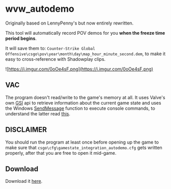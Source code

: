 # wvw_autodemo
Originally based on LennyPenny's but now entirely rewritten.

This tool will automatically record POV demos for you **when the freeze time period begins**. 

It will save them to: `Counter-Strike Global Offensive\csgo\pov\year\month\day\map_hour_minute_second.dem`, to make it easy to cross-reference with Shadowplay clips.

![https://i.imgur.com/0oOe4sF.png](https://i.imgur.com/0oOe4sF.png)
## VAC
The program doesn't read/write to the game's memory at all. It uses Valve's own [GSI](https://developer.valvesoftware.com/wiki/Counter-Strike:_Global_Offensive_Game_State_Integration) api to retrieve information about the current game state and uses the Windows [SendMessage](https://docs.microsoft.com/en-us/windows/win32/api/winuser/nf-winuser-sendmessage) function to execute console commands, to understand the latter read [this](https://github.com/perilouswithadollarsign/cstrike15_src/blob/f82112a2388b841d72cb62ca48ab1846dfcc11c8/engine/sys_mainwind.cpp#L774).

## DISCLAIMER
You should run the program at least once before opening up the game to make sure that `csgo\cfg\gamestate_integration_autodemo.cfg` gets written properly, after that you are free to open it mid-game.

## Download
Download it [here](https://github.com/iniw/csgo-AutoDemo/releases).